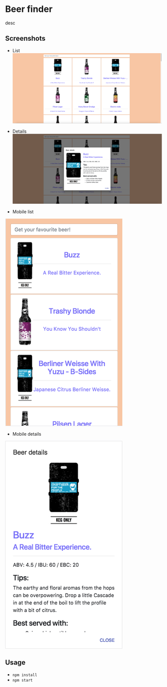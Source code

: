 # Beer finder
desc

## Screenshots

- List
![full screen list](./images/full-screen-list.png)

- Details
![full screen dialog](./images/full-screen-dialog.png)

- Mobile list

![mobile list](./images/mobile-list.png)

- Mobile details

![mobile dialog](./images/mobile-dialog.png)

## Usage

- `npm install`
- `npm start`